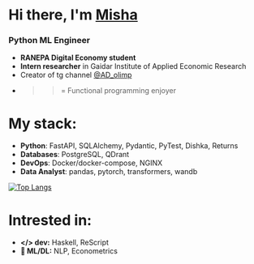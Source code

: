# Hi there, I'm [Misha](https://t.me/MishaAnikutin)
### Python ML Engineer

- **RANEPA Digital Economy student**
- **Intern researcher** in Gaidar Institute of Applied Economic Research
- Creator of tg channel [@AD_olimp](https://t.me/AD_olimp)
- >>= Functional programming enjoyer

# My stack:
- **Python**: FastAPI, SQLAlchemy, Pydantic, PyTest, Dishka, Returns
- **Databases**: PostgreSQL, QDrant
- **DevOps**: Docker/docker-compose, NGINX
- **Data Analyst**: pandas, pytorch, transformers, wandb


[![Top Langs](https://github-readme-stats.vercel.app/api/top-langs/?username=MishaAnikutin&layout=compact&hide=jupyter%20notebook,makefile,scala,html)](https://github.com/MishaAnikutin/github-readme-stats)

# Intrested in:
- **</> dev:** Haskell, ReScript
- **🚀 ML/DL:** NLP, Econometrics

